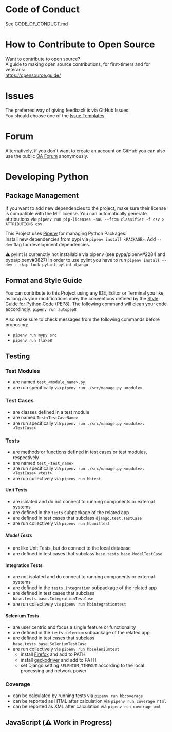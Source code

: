 #  Code of Conduct
See [CODE_OF_CONDUCT.md](CODE_OF_CONDUCT.md)

# How to Contribute to Open Source
Want to contribute to open source?<br />
A guide to making open source contributions, for first-timers and for veterans:<br />
https://opensource.guide/

# Issues
The preferred way of giving feedback is via GitHub Issues.<br />
You should choose one of the [Issue Templates](https://github.com/djbrown/hbscorez/issues/new/choose)

# Forum
Alternatively, if you don't want to create an account on GitHub you can also use the public [QA Forum](https://redmine.djbrown.de/projects/hbscorez/boards) anonymously.

# Developing Python

## Package Management
If you want to add new dependencies to the project, make sure their license is compatible with the MIT license.
You can automatically generate attributions via `pipenv run pip-licenses -sau --from classifier -f csv > ATTRIBUTIONS.csv`

This Project uses [Pipenv](https://github.com/pypa/pipenv/) for managing Python Packages.<br />
Install new dependencies from pypi via `pipenv install <PACKAGE>`.
Add `--dev` flag for development dependencies.

:warning: pylint is currenctly not installable via pipenv (see pypa/pipenv#2284 and pypa/pipenv#3827)
In order to use pylint you have to run `pipenv install --dev --skip-lock pylint pylint-django`

## Format and Style Guide
You can contribute to this Project using any IDE, Editor or Terminal you like, as long as your modifications obey the conventions defined by the [Style Guide for Python Code (PEP8)](https://www.python.org/dev/peps/pep-0008/).
The following command will clean your code accordingly: `pipenv run autopep8`

Also make sure to check messages from the following commands before proposing:
* `pipenv run mypy src`
* `pipenv run flake8`

## Testing

### Test Modules
* are named `test_<module_name>.py`
* are run specifically via `pipenv run ./src/manage.py <module>`

### Test Cases
* are classes defined in a test module
* are named `Test<TestCaseName>`
* are run specifically via `pipenv run ./src/manage.py <module>.<TestCase>`

### Tests
* are methods or functions defined in test cases or test modules, respectively
* are named `test_<test_name>`
* are run specifically via `pipenv run ./src/manage.py <module>.<TestCase>.<test>`
* are run collectively via `pipenv run hbtest`

#### Unit Tests
* are isolated and do not connect to running components or external systems
* are defined in the `tests` subpackage of the related app
* are defined in test cases that subclass `django.test.TestCase`
* are run collectively via `pipenv run hbunittest`

##### Model Tests
* are like Unit Tests, but do connect to the local database
* are defined in test cases that subclass `base.tests.base.ModelTestCase`

#### Integration Tests
* are not isolated and do connect to running components or external systems
* are defined in the `tests.integration` subpackage of the related app
* are defined in test cases that subclass `base.tests.base.IntegrationTestCase`
* are run collectively via `pipenv run hbintegrationtest`

#### Selenium Tests
* are user centric and focus a single feature or functionality
* are defined in the `tests.selenium` subpackage of the related app
* are defined in test cases that subclass `base.tests.base.SeleniumTestCase`
* are run collectively via `pipenv run hbseleniumtest`
  * install [Firefox](https://www.mozilla.org/firefox/) and add to PATH
  * install [geckodriver](https://github.com/mozilla/geckodriver) and add to PATH
  * set Django setting `SELENIUM_TIMEOUT` according to the local processing and network power

### Coverage
* can be calculated by running tests via `pipenv run hbcoverage`
* can be reported as HTML after calculation via `pipenv run coverage html`
* can be reported as XML after calculation via `pipenv run coverage xml`

## JavaScript (:warning: Work in Progress)
<!-- TODO -->
